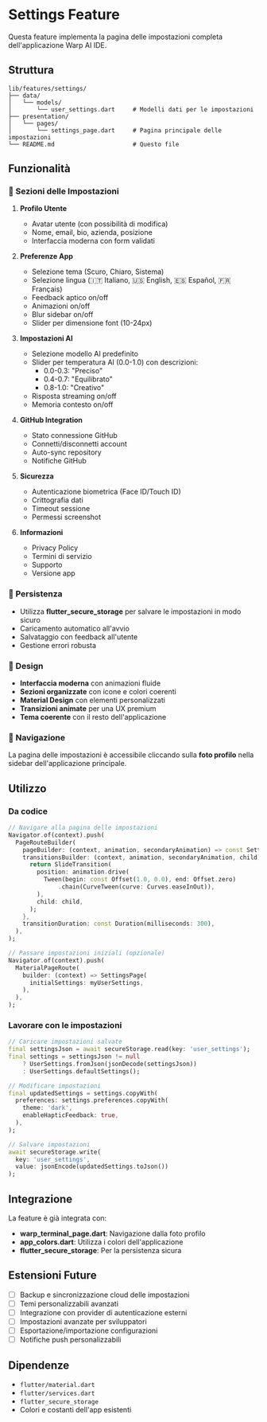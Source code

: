 # Settings Feature

Questa feature implementa la pagina delle impostazioni completa dell'applicazione Warp AI IDE.

## Struttura

```
lib/features/settings/
├── data/
│   └── models/
│       └── user_settings.dart     # Modelli dati per le impostazioni
├── presentation/
│   └── pages/
│       └── settings_page.dart     # Pagina principale delle impostazioni
└── README.md                      # Questo file
```

## Funzionalità

### 🔧 Sezioni delle Impostazioni

1. **Profilo Utente**
   - Avatar utente (con possibilità di modifica)
   - Nome, email, bio, azienda, posizione
   - Interfaccia moderna con form validati

2. **Preferenze App**
   - Selezione tema (Scuro, Chiaro, Sistema)
   - Selezione lingua (🇮🇹 Italiano, 🇺🇸 English, 🇪🇸 Español, 🇫🇷 Français)
   - Feedback aptico on/off
   - Animazioni on/off
   - Blur sidebar on/off
   - Slider per dimensione font (10-24px)

3. **Impostazioni AI**
   - Selezione modello AI predefinito
   - Slider per temperatura AI (0.0-1.0) con descrizioni:
     - 0.0-0.3: "Preciso"
     - 0.4-0.7: "Equilibrato"
     - 0.8-1.0: "Creativo"
   - Risposta streaming on/off
   - Memoria contesto on/off

4. **GitHub Integration**
   - Stato connessione GitHub
   - Connetti/disconnetti account
   - Auto-sync repository
   - Notifiche GitHub

5. **Sicurezza**
   - Autenticazione biometrica (Face ID/Touch ID)
   - Crittografia dati
   - Timeout sessione
   - Permessi screenshot

6. **Informazioni**
   - Privacy Policy
   - Termini di servizio
   - Supporto
   - Versione app

### 💾 Persistenza

- Utilizza **flutter_secure_storage** per salvare le impostazioni in modo sicuro
- Caricamento automatico all'avvio
- Salvataggio con feedback all'utente
- Gestione errori robusta

### 🎨 Design

- **Interfaccia moderna** con animazioni fluide
- **Sezioni organizzate** con icone e colori coerenti
- **Material Design** con elementi personalizzati
- **Transizioni animate** per una UX premium
- **Tema coerente** con il resto dell'applicazione

### 🚀 Navigazione

La pagina delle impostazioni è accessibile cliccando sulla **foto profilo** nella sidebar dell'applicazione principale.

## Utilizzo

### Da codice

```dart
// Navigare alla pagina delle impostazioni
Navigator.of(context).push(
  PageRouteBuilder(
    pageBuilder: (context, animation, secondaryAnimation) => const SettingsPage(),
    transitionsBuilder: (context, animation, secondaryAnimation, child) {
      return SlideTransition(
        position: animation.drive(
          Tween(begin: const Offset(1.0, 0.0), end: Offset.zero)
              .chain(CurveTween(curve: Curves.easeInOut)),
        ),
        child: child,
      );
    },
    transitionDuration: const Duration(milliseconds: 300),
  ),
);

// Passare impostazioni iniziali (opzionale)
Navigator.of(context).push(
  MaterialPageRoute(
    builder: (context) => SettingsPage(
      initialSettings: myUserSettings,
    ),
  ),
);
```

### Lavorare con le impostazioni

```dart
// Caricare impostazioni salvate
final settingsJson = await secureStorage.read(key: 'user_settings');
final settings = settingsJson != null 
    ? UserSettings.fromJson(jsonDecode(settingsJson))
    : UserSettings.defaultSettings();

// Modificare impostazioni
final updatedSettings = settings.copyWith(
  preferences: settings.preferences.copyWith(
    theme: 'dark',
    enableHapticFeedback: true,
  ),
);

// Salvare impostazioni
await secureStorage.write(
  key: 'user_settings', 
  value: jsonEncode(updatedSettings.toJson())
);
```

## Integrazione

La feature è già integrata con:

- **warp_terminal_page.dart**: Navigazione dalla foto profilo
- **app_colors.dart**: Utilizza i colori dell'applicazione
- **flutter_secure_storage**: Per la persistenza sicura

## Estensioni Future

- [ ] Backup e sincronizzazione cloud delle impostazioni
- [ ] Temi personalizzabili avanzati
- [ ] Integrazione con provider di autenticazione esterni
- [ ] Impostazioni avanzate per sviluppatori
- [ ] Esportazione/importazione configurazioni
- [ ] Notifiche push personalizzabili

## Dipendenze

- `flutter/material.dart`
- `flutter/services.dart`
- `flutter_secure_storage`
- Colori e costanti dell'app esistenti